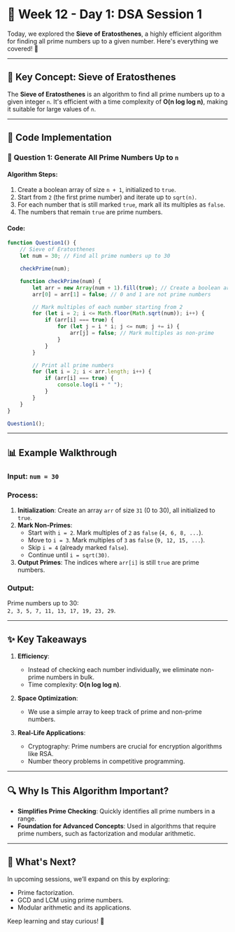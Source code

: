 # 🌟 Week 12 - Day 1: DSA Session 1  

Today, we explored the **Sieve of Eratosthenes**, a highly efficient algorithm for finding all prime numbers up to a given number. Here's everything we covered! 🚀  

---

## 🧠 **Key Concept: Sieve of Eratosthenes**  

The **Sieve of Eratosthenes** is an algorithm to find all prime numbers up to a given integer `n`. It's efficient with a time complexity of **O(n log log n)**, making it suitable for large values of `n`.  

---

## 📜 **Code Implementation**  

### 🔢 **Question 1: Generate All Prime Numbers Up to `n`**  

#### **Algorithm Steps**:  
1. Create a boolean array of size `n + 1`, initialized to `true`.  
2. Start from `2` (the first prime number) and iterate up to `sqrt(n)`.  
3. For each number that is still marked `true`, mark all its multiples as `false`.  
4. The numbers that remain `true` are prime numbers.  

#### **Code**:  
```javascript
function Question1() {
    // Sieve of Eratosthenes
    let num = 30; // Find all prime numbers up to 30

    checkPrime(num);

    function checkPrime(num) {
        let arr = new Array(num + 1).fill(true); // Create a boolean array
        arr[0] = arr[1] = false; // 0 and 1 are not prime numbers

        // Mark multiples of each number starting from 2
        for (let i = 2; i <= Math.floor(Math.sqrt(num)); i++) {
            if (arr[i] === true) {
                for (let j = i * i; j <= num; j += i) {
                    arr[j] = false; // Mark multiples as non-prime
                }
            }
        }

        // Print all prime numbers
        for (let i = 2; i < arr.length; i++) {
            if (arr[i] === true) {
                console.log(i + " ");
            }
        }
    }
}

Question1();
```

---

## 📊 **Example Walkthrough**  

### **Input**: `num = 30`  
### **Process**:  
1. **Initialization**: Create an array `arr` of size `31` (0 to 30), all initialized to `true`.  
2. **Mark Non-Primes**:  
   - Start with `i = 2`. Mark multiples of `2` as `false` (`4, 6, 8, ...`).  
   - Move to `i = 3`. Mark multiples of `3` as `false` (`9, 12, 15, ...`).  
   - Skip `i = 4` (already marked `false`).  
   - Continue until `i = sqrt(30)`.  
3. **Output Primes**: The indices where `arr[i]` is still `true` are prime numbers.  

### **Output**:  
Prime numbers up to 30:  
`2, 3, 5, 7, 11, 13, 17, 19, 23, 29`.  

---

## ✨ **Key Takeaways**  

1. **Efficiency**:  
   - Instead of checking each number individually, we eliminate non-prime numbers in bulk.  
   - Time complexity: **O(n log log n)**.  

2. **Space Optimization**:  
   - We use a simple array to keep track of prime and non-prime numbers.  

3. **Real-Life Applications**:  
   - Cryptography: Prime numbers are crucial for encryption algorithms like RSA.  
   - Number theory problems in competitive programming.  

---

## 🔍 **Why Is This Algorithm Important?**  

- **Simplifies Prime Checking**: Quickly identifies all prime numbers in a range.  
- **Foundation for Advanced Concepts**: Used in algorithms that require prime numbers, such as factorization and modular arithmetic.  

---

## 🧩 **What's Next?**  

In upcoming sessions, we’ll expand on this by exploring:  
- Prime factorization.  
- GCD and LCM using prime numbers.  
- Modular arithmetic and its applications.  

Keep learning and stay curious! 🚀  